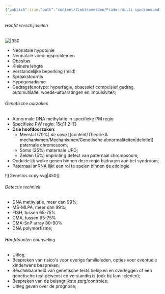 ```yaml
---
{"publish":true,"path":"content/Ziektebeelden/Prader-Willi syndroom.md","permalink":"/content/ziektebeelden/prader-willi-syndroom/","title":"Prader-Willi syndroom","tags":["Ziektebeeld","Klinische_genetica"]}
---
```



###### Hoofd verschijnselen
![|350](https://i.imgur.com/5QE1deZ.png)

- Neonatale hypotonie
- Neonatale voedingsproblemen
- Obesitas
- Kleinere lengte
- Verstandelijke beperking (mild)
- Spraakstoornis
- Hypogonadisme
- Gedragsfenotype: hyperfagie, obsessief compulsief gedrag, automutilatie, woede-uitbarstingen en impulsiviteit;

###### Genetische oorzaken
- Abnormale DNA methylatie in specifieke PM regio
- Specifieke PW regio: 15q11.2-13
- **Drie hoofdoorzaken**:
	- Meestal (70%) *de novo* [[content/Theorie & mechanismen/Mechanismen/Genetische abnormaliteiten\|deletie]] paternale chromosoom;
	- Soms (25%) maternale UPD;
	- Zelden (5%) imprinting defect van paternaal chromosoom;
- Onduidelijk welke genen binnen deze regio bijdragen aan het syndroom;
- Paternaal snRNA lijkt een rol te spelen binnen de etiologie

![[Genetics copy.svg\|450]]

###### Detectie techniek
- DNA methylatie, meer dan 99%;
- MS-MLPA, meer dan 99%;
- FISH, tussen 65-75%
- CMA, tussen 65-75%
- CMA-SnP array 80-90%
- DNA polymorfisme;

###### Hoofdpunten counseling
- Uitleg;
- Bespreken van risico's voor overige familieleden, opties voor eventuele kinderwens bespreken;
- Beschikbaarheid van genetische tests bekijken en overleggen of een genetische test gewenst en verstandig is (ook bij familieleden);
- Bespreken van de belangrijkste zorg/controles;
- Uitleg geven over de prognose;